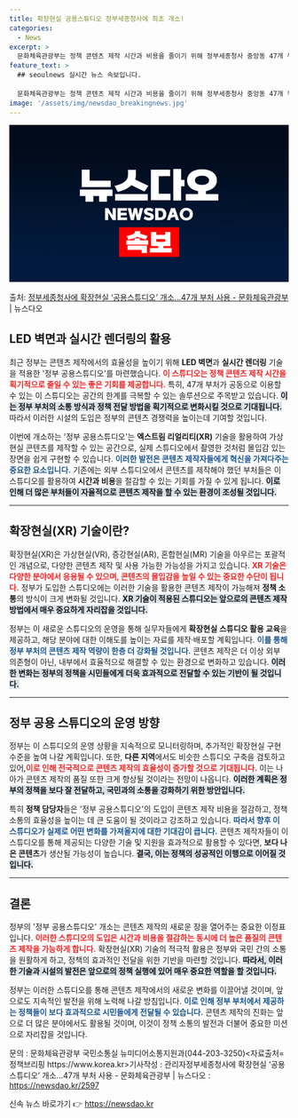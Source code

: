 ```yaml
---
title: 확장현실 공용스튜디오 정부세종청사에 최초 개소!
categories:
  - News
excerpt: >
  문화체육관광부는 정책 콘텐츠 제작 시간과 비용을 줄이기 위해 정부세종청사 중앙동 47개 부처가 공동으로 사용…
feature_text: >
  ## seoulnews 실시간 뉴스 속보입니다.

  문화체육관광부는 정책 콘텐츠 제작 시간과 비용을 줄이기 위해 정부세종청사 중앙동 47개 부처가 공동으로 사용…
image: '/assets/img/newsdao_breakingnews.jpg'
---
```


![뉴스다오 속보](/assets/img/newsdao_breakingnews.jpg)

<p>출처: <a href="https://newsdao.kr/2597" rel="dofollow">정부세종청사에 확장현실 ‘공용스튜디오’ 개소…47개 부처 사용 - 문화체육관광부</a> | 뉴스다오</p>

<h2 data-ke-size="size26">LED 벽면과 실시간 렌더링의 활용</h2>

<p data-ke-size="size16">최근 정부는 콘텐츠 제작에서의 효율성을 높이기 위해 <b>LED 벽면</b>과 <b>실시간 렌더링</b> 기술을 적용한 '정부 공용스튜디오'를 마련했습니다. <b><span style="color: #ee2323;">이 스튜디오는 정책 콘텐츠 제작 시간을 획기적으로 줄일 수 있는 좋은 기회를 제공합니다.</span></b> 특히, 47개 부처가 공동으로 이용할 수 있는 이 스튜디오는 공간의 한계를 극복할 수 있는 솔루션으로 주목받고 있습니다. <b><span style="background-color: #21538527;">이는 정부 부처의 소통 방식과 정책 전달 방법을 획기적으로 변화시킬 것으로 기대됩니다.</span></b> 따라서 이러한 시설의 도입은 정부의 콘텐츠 경쟁력을 높이는데 기여할 것입니다.</p>

<p data-ke-size="size16">이번에 개소하는 '정부 공용스튜디오'는 <b>엑스트림 리얼리티(XR)</b> 기술을 활용하여 가상현실 콘텐츠를 제작할 수 있는 공간으로, 실제 스튜디오에서 촬영한 것처럼 몰입감 있는 장면을 쉽게 구현할 수 있습니다. <b><span style="color: #1a5490;">이러한 발전은 콘텐츠 제작자들에게 혁신을 가져다주는 중요한 요소입니다.</span></b> 기존에는 외부 스튜디오에서 콘텐츠를 제작해야 했던 부처들은 이 스튜디오를 활용하여 <b>시간과 비용</b>을 절감할 수 있는 기회를 가질 수 있게 됩니다. <b><span style="background-color: #21538527;">이로 인해 더 많은 부처들이 자율적으로 콘텐츠 제작을 할 수 있는 환경이 조성될 것입니다.</span></b></p>

<hr>

<h2 data-ke-size="size26">확장현실(XR) 기술이란?</h2>

<p data-ke-size="size16">확장현실(XR)은 가상현실(VR), 증강현실(AR), 혼합현실(MR) 기술을 아우르는 포괄적인 개념으로, 다양한 콘텐츠 제작 및 사용 가능한 가능성을 가지고 있습니다. <b><span style="color: #ee2323;">XR 기술은 다양한 분야에서 응용될 수 있으며, 콘텐츠의 몰입감을 높일 수 있는 중요한 수단이 됩니다.</span></b> 정부가 도입한 스튜디오에는 이러한 기술을 활용한 콘텐츠 제작이 가능해져 <b>정책 소통</b>의 방식이 크게 변화될 것입니다. <b><span style="background-color: #21538527;">XR 기술이 적용된 스튜디오는 앞으로의 콘텐츠 제작 방법에서 매우 중요하게 자리잡을 것입니다.</span></b></p>

<p data-ke-size="size16">정부는 이 새로운 스튜디오의 운영을 통해 실무자들에게 <b>확장현실 스튜디오 활용 교육</b>을 제공하고, 해당 분야에 대한 이해도를 높이는 자료를 제작·배포할 계획입니다. <b><span style="color: #1a5490;">이를 통해 정부 부처의 콘텐츠 제작 역량이 한층 더 강화될 것입니다.</span></b> 콘텐츠 제작은 더 이상 외부 의존형이 아닌, 내부에서 효율적으로 해결할 수 있는 환경으로 변화하고 있습니다. <b><span style="background-color: #21538527;">이러한 변화는 정부의 정책을 시민들에게 더욱 효과적으로 전달할 수 있는 기반이 될 것입니다.</span></b></p>

<hr>

<h2 data-ke-size="size26">정부 공용 스튜디오의 운영 방향</h2>

<p data-ke-size="size16">정부는 이 스튜디오의 운영 상황을 지속적으로 모니터링하며, 추가적인 확장현실 구현 수준을 높여 나갈 계획입니다. 또한, <b>다른 지역</b>에서도 비슷한 스튜디오 구축을 검토하고 있어,<b><span style="color: #ee2323;">이로 인해 전국적으로 콘텐츠 제작의 효율성이 증가할 것으로 기대됩니다.</span></b> 이는 나아가 콘텐츠 제작의 품질 또한 크게 향상될 것이라는 전망이 나옵니다. <b><span style="background-color: #21538527;">이러한 계획은 정부의 정책을 보다 잘 전달하고, 국민과의 소통을 강화하기 위한 방안입니다.</span></b></p>

<p data-ke-size="size16">특히 <b>정책 담당자</b>들은 '정부 공용스튜디오'의 도입이 콘텐츠 제작 비용을 절감하고, 정책 소통의 효율성을 높이는 데 큰 도움이 될 것이라고 강조하고 있습니다. <b><span style="color: #1a5490;">따라서 향후 이 스튜디오가 실제로 어떤 변화를 가져올지에 대한 기대감이 큽니다.</span></b> 콘텐츠 제작자들이 이 스튜디오를 통해 제공되는 다양한 기술 및 지원을 효과적으로 활용할 수 있다면, <b>보다 나은 콘텐츠</b>가 생산될 가능성이 높습니다. <b><span style="background-color: #21538527;">결국, 이는 정책의 성공적인 이행으로 이어질 것입니다.</span></b></p>

<hr>

<h2 data-ke-size="size26">결론</h2>

<p data-ke-size="size16">정부의 '정부 공용스튜디오' 개소는 콘텐츠 제작의 새로운 장을 열어주는 중요한 이정표입니다. <b><span style="color: #ee2323;">이러한 스튜디오의 도입은 시간과 비용을 절감하는 동시에 더 높은 품질의 콘텐츠 제작을 가능하게 합니다.</span></b> 확장현실(XR) 기술의 적극적 활용은 정부와 국민 간의 소통을 원활하게 하고, 정책의 효과적인 전달을 위한 기반을 마련할 것입니다. <b><span style="background-color: #21538527;">따라서, 이러한 기술과 시설의 발전은 앞으로의 정책 실행에 있어 매우 중요한 역할을 할 것입니다.</span></b></p>

<p data-ke-size="size16">정부는 이러한 스튜디오를 통해 콘텐츠 제작에서의 새로운 변화를 이끌어낼 것이며, 앞으로도 지속적인 발전을 위해 노력해 나갈 방침입니다. <b><span style="color: #1a5490;">이로 인해 정부 부처에서 제공하는 정책들이 보다 효과적으로 시민들에게 전달될 수 있습니다.</span></b> 콘텐츠 제작의 진화는 앞으로 더 많은 분야에서도 활용될 것이며, 이것이 정책 소통의 발전과 더불어 중요한 미션으로 자리잡을 것입니다.</p>

<p data-ke-size="size16">문의 : 문화체육관광부 국민소통실 뉴미디어소통지원과(044-203-3250)<자료출처=정책브리핑 https://www.korea.kr>기사작성 : 관리자정부세종청사에 확장현실 ‘공용스튜디오’ 개소…47개 부처 사용 - 문화체육관광부 | 뉴스다오  : <a href="https://newsdao.kr/2597">https://newsdao.kr/2597</a></p> 

신속 뉴스 바로가기 👉 <a href="https://newsdao.kr" rel="dofollow">https://newsdao.kr</a>


